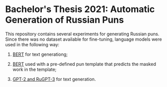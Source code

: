 # Bachelor's Thesis 2021: Automatic Generation of Russian Puns

This repository contains several experiments for generating Russian puns. Since there was no dataset available for fine-tuning, language models were used in the following way:

1. [BERT](https://github.com/AnnMokhova/ba_thesis/blob/main/text%20generation%20with%20neural%20networks/BERT_Generation.ipynb) for text generationg;

2. [BERT](https://github.com/AnnMokhova/ba_thesis/blob/main/text%20generation%20with%20neural%20networks/BERT_Masked_Language_Model.ipynb) used with a pre-defined pun template that predicts the masked work in the template;

3. [GPT-2 and RuGPT-3](https://github.com/AnnMokhova/ba_thesis/blob/main/text%20generation%20with%20neural%20networks/Generate_text_with_RuGPT.ipynb) for text generation.
